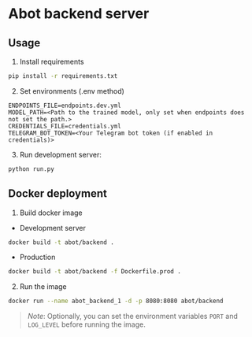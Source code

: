 # Abot backend server

## Usage

1. Install requirements

```bash
pip install -r requirements.txt
```

2. Set environments (.env method)
```
ENDPOINTS_FILE=endpoints.dev.yml
MODEL_PATH=<Path to the trained model, only set when endpoints does not set the path.>
CREDENTIALS_FILE=credentials.yml
TELEGRAM_BOT_TOKEN=<Your Telegram bot token (if enabled in credentials)>
```

3. Run development server:
```bash
python run.py
```

## Docker deployment

1. Build docker image
  - Development server
  ```bash
  docker build -t abot/backend .
  ```

  - Production
  ```bash
  docker build -t abot/backend -f Dockerfile.prod .
  ```

2. Run the image
```bash
docker run --name abot_backend_1 -d -p 8080:8080 abot/backend
```

> *Note*: Optionally, you can set the environment variables `PORT` and `LOG_LEVEL` before running the image.
